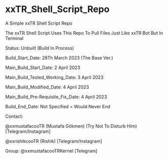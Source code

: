 # xxTR_Shell_Script_Repo
A Simple xxTR Shell Script Repo

The xxTR Shell Script Uses This Repo To Pull Files Just Like xxTR Bot But In Terminal 

Status: Unbuilt (Build In Process)

Build_Start_Date: 28Th March 2023 (The Base Ver.)

Main_Build_Start_Date: 2 April 2023

Main_Build_Tested_Working_Date: 3 April 2023

Main_Build_Modified_Date: 4 April 2023

Main_Build_Pre-Requisite_Fix_Date: 4 April 2023

Build_End_Date: Not Specified = Would Never End

Contact: 

@xxmustafacooTR (Mustafa Gökmen) (Try Not To Disturb Him) [Telegram/Instagram]

@xxrishikcooTR (Rishik) [Telegram/Instagram]

Group: @xxmustafacooTRKernel [Telegram]
